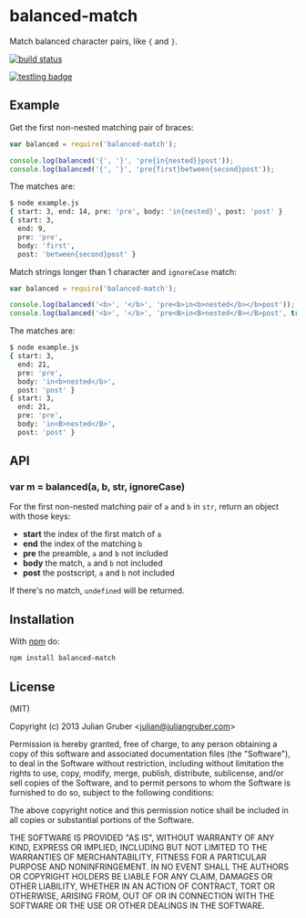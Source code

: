 # balanced-match

Match balanced character pairs, like `{` and `}`.

[![build status](https://secure.travis-ci.org/juliangruber/balanced-match.png)](http://travis-ci.org/juliangruber/balanced-match)

[![testling badge](https://ci.testling.com/juliangruber/balanced-match.png)](https://ci.testling.com/juliangruber/balanced-match)

## Example

Get the first non-nested matching pair of braces:

```js
var balanced = require('balanced-match');

console.log(balanced('{', '}', 'pre{in{nested}}post'));
console.log(balanced('{', '}', 'pre{first}between{second}post'));
```

The matches are:

```bash
$ node example.js
{ start: 3, end: 14, pre: 'pre', body: 'in{nested}', post: 'post' }
{ start: 3,
  end: 9,
  pre: 'pre',
  body: 'first',
  post: 'between{second}post' }
```

Match strings longer than 1 character and `ignoreCase` match:

```js
var balanced = require('balanced-match');

console.log(balanced('<b>', '</b>', 'pre<b>in<b>nested</b></b>post'));
console.log(balanced('<b>', '</b>', 'pre<B>in<B>nested</B></B>post', true));
```

The matches are:

```bash
$ node example.js
{ start: 3,
  end: 21,
  pre: 'pre',
  body: 'in<b>nested</b>',
  post: 'post' }
{ start: 3,
  end: 21,
  pre: 'pre',
  body: 'in<B>nested</B>',
  post: 'post' }
```

## API

### var m = balanced(a, b, str, ignoreCase)

For the first non-nested matching pair of `a` and `b` in `str`, return an
object with those keys:

* **start** the index of the first match of `a`
* **end** the index of the matching `b`
* **pre** the preamble, `a` and `b` not included
* **body** the match, `a` and `b` not included
* **post** the postscript, `a` and `b` not included

If there's no match, `undefined` will be returned.

## Installation

With [npm](https://npmjs.org) do:

```bash
npm install balanced-match
```

## License

(MIT)

Copyright (c) 2013 Julian Gruber &lt;julian@juliangruber.com&gt;

Permission is hereby granted, free of charge, to any person obtaining a copy of
this software and associated documentation files (the "Software"), to deal in
the Software without restriction, including without limitation the rights to
use, copy, modify, merge, publish, distribute, sublicense, and/or sell copies
of the Software, and to permit persons to whom the Software is furnished to do
so, subject to the following conditions:

The above copyright notice and this permission notice shall be included in all
copies or substantial portions of the Software.

THE SOFTWARE IS PROVIDED "AS IS", WITHOUT WARRANTY OF ANY KIND, EXPRESS OR
IMPLIED, INCLUDING BUT NOT LIMITED TO THE WARRANTIES OF MERCHANTABILITY,
FITNESS FOR A PARTICULAR PURPOSE AND NONINFRINGEMENT. IN NO EVENT SHALL THE
AUTHORS OR COPYRIGHT HOLDERS BE LIABLE FOR ANY CLAIM, DAMAGES OR OTHER
LIABILITY, WHETHER IN AN ACTION OF CONTRACT, TORT OR OTHERWISE, ARISING FROM,
OUT OF OR IN CONNECTION WITH THE SOFTWARE OR THE USE OR OTHER DEALINGS IN THE
SOFTWARE.
